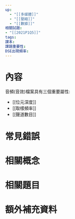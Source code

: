 ```yaml
---
up:
  - "[[多媒體]]"
  - "[[壓縮]]"
  - "[[數據]]"
相關試題: 
- "[[2021P1Q5]]"
tags: 
課本: 
課題重要性: 
DSE出現頻率:
---
```

# 內容
音頻(音效)檔案具有三個重要屬性:
* [[位元深度]]
* [[取樣頻率]]
* [[聲道數目]]


# 常見錯誤
# 相關概念

# 相關題目
# 額外補充資料

